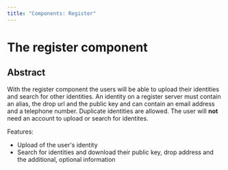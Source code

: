 ```yaml
---
title: "Components: Register"
---
```

# The register component

## Abstract
With the register component the users will be able to upload their identities and search for other identities. An identity on a register server must contain an alias, the drop url and the public key and can contain an email address and a telephone number.
Duplicate identities are allowed.
The user will **not** need an account to upload or search for identites.

Features:

* Upload of the user's identity
* Search for identities and download their public key, drop address and the additional, optional information